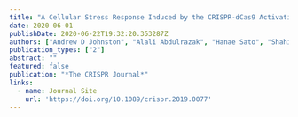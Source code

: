```yaml
---
title: "A Cellular Stress Response Induced by the CRISPR-dCas9 Activation System Is Not Heritable Through Cell Divisions"
date: 2020-06-01
publishDate: 2020-06-22T19:32:20.353287Z
authors: ["Andrew D Johnston", "Alali Abdulrazak", "Hanae Sato", "Shahina B Maqbool", "John M Greally", "Claudia A Simões-Pires"]
publication_types: ["2"]
abstract: ""
featured: false
publication: "*The CRISPR Journal*"
links:
  - name: Journal Site
    url: 'https://doi.org/10.1089/crispr.2019.0077'
---
```

